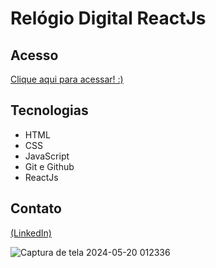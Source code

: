 
# Relógio Digital ReactJs

## Acesso
 [Clique aqui para acessar! :)](https://relogio-digital-kappa-gilt.vercel.app/)

## Tecnologias

- HTML
- CSS
- JavaScript
- Git e Github
- ReactJs

## Contato
[(LinkedIn)](https://www.linkedin.com/in/grazielly-raissa-pereira-b511342b6?)

![Captura de tela 2024-05-20 012336](https://github.com/GraziellyRaissa1/Relogio-Digital-ReactJs/assets/147439694/7c788c24-2988-4d34-88a4-e76ac38916ee)
